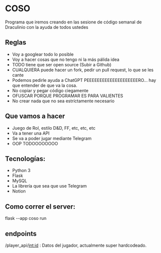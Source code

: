 # COSO

Programa que iremos creando en las sesione de código semanal de Draculinio con la ayuda de todos ustedes

## Reglas

* Voy a googlear todo lo posible
* Voy a hacer cosas que no tengo ni la más pálida idea
* TODO tiene que ser open source (Subir a Github)
* CUALQUIERA puede hacer un fork, pedir un pull request, lo que se les cante
* Podemos pedirle ayuda a ChatGPT PEEEEEEEEEEEEEEEEEEEERO... hay que entender de que va la cosa.
* No copiar y pegar código ciegamente
* OFUSCAR PORQUE PROGRAMAR ES PARA VALIENTES
* No crear nada que no sea estríctamente necesario

## Que vamos a hacer

* Juego de Rol, estilo D&D, FF, etc, etc, etc
* Va a tener una API
* Se va a poder jugar mediante Telegram
* OOP TODOOOOOOOO

## Tecnologías:

* Python 3
* Flask
* MySQL
* La librería que sea que use Telegram
* Notion

## Como correr el server:

flask --app coso run

## endpoints

/player_api/<int:id> : Datos del jugador, actualmente super hardcodeado.